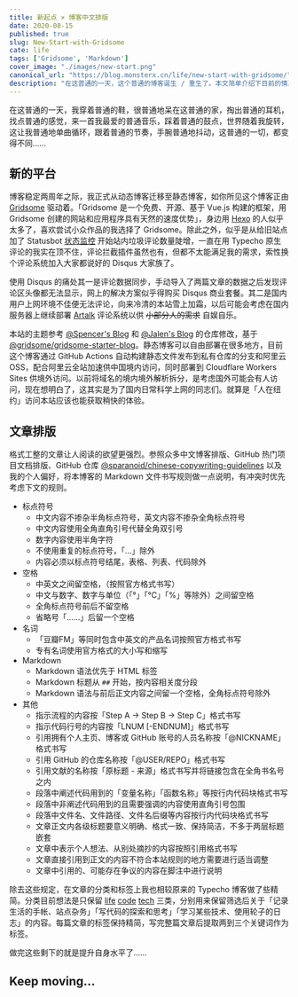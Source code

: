 ```yaml
---
title: 新起点 × 博客中文排版
date: 2020-08-15
published: true
slug: New-Start-with-Gridsome
cate: life
tags: ['Gridsome', 'Markdown']
cover_image: "./images/new-start.png"
canonical_url: "https://blog.monsterx.cn/life/new-start-with-gridsome/"
description: "在这普通的一天，这个普通的博客诞生 / 重生了。本文简单介绍下目前的情况、新的中文格式排版和 Markdown 规则以及从旧的 Typecho 手动迁移时一些琐碎的记录。"
---
```


在这普通的一天，我穿着普通的鞋，很普通地呆在这普通的家，掏出普通的耳机，找点普通的感觉，来一首我最爱的普通音乐，踩着普通的鼓点，世界随着我旋转，这让我普通地单曲循环，跟着普通的节奏，手腕普通地抖动，这普通的一切，都变得不同……

## 新的平台

博客稳定两周年之际，我正式从动态博客迁移至静态博客，如你所见这个博客正由 [Gridsome](https://gridsome.org) 驱动着。「Gridsome 是一个免费、开源、基于 Vue.js 构建的框架，用 Gridsome 创建的网站和应用程序具有天然的速度优势」，身边用 [Hexo](https://hexo.io) 的人似乎太多了，喜欢尝试小众作品的我选择了 Gridsome。除此之外，似乎是从给旧站点加了 Statusbot [状态监控](https://status.monsterx.cn) 开始站内垃圾评论数量陡增，一直在用 Typecho 原生评论的我实在顶不住，评论拦截插件虽然也有，但都不太能满足我的需求，索性换个评论系统加入大家都说好的 Disqus 大家族了。

使用 Disqus 的痛处其一是评论数据同步，手动导入了两篇文章的数据之后发现评论区头像都无法显示，网上的解决方案似乎得购买 Disqus 商业套餐。其二是国内用户上网环境不佳便无法评论，向来冷清的本站雪上加霜，以后可能会考虑在国内服务器上继续部署 [Artalk](https://lab.mocurio.com/artalk.html) 评论系统以供 ~~小部分人的需求~~ 自娱自乐。

本站的主题参考 [@Spencer's Blog](https://blog.spencerwoo.com) 和 [@Jalen's Blog](https://blog.jalenchuh.cn) 的仓库修改，基于 [@gridsome/gridsome-starter-blog](https://github.com/gridsome/gridsome-starter-blog)。静态博客可以自由部署在很多地方，目前这个博客通过 GitHub Actions 自动构建静态文件发布到私有仓库的分支和阿里云 OSS，配合阿里云全站加速供中国境内访问，同时部署到 Cloudflare Workers Sites 供境外访问。以前将域名的境内境外解析拆分，是考虑国外可能会有人访问，现在想明白了，这其实是为了国内日常科学上网的同志们。就算是「人在纽约」访问本站应该也能获取稍快的体验。

## 文章排版

格式工整的文章让人阅读的欲望更强烈。参照众多中文博客排版、GitHub 热门项目文档排版、GitHub 仓库 [@sparanoid/chinese-copywriting-guidelines](https://github.com/sparanoid/chinese-copywriting-guidelines) 以及我的个人偏好，将本博客的 Markdown 文件书写规则做一点说明，有冲突时优先考虑下文的规则。

 - 标点符号
   + 中文内容不掺杂半角标点符号，英文内容不掺杂全角标点符号
   + 中文内容使用全角直角引号代替全角双引号
   + 数字内容使用半角字符
   + 不使用重复的标点符号，「...」除外
   + 内容必须以标点符号结尾，表格、列表、代码除外
 - 空格
   + 中英文之间留空格，（按照官方格式书写）
   + 中文与数字、数字与单位（「°」「℃」「%」等除外）之间留空格
   + 全角标点符号前后不留空格
   + 省略号「……」后留一个空格
 - 名词
   + 「豆瓣FM」等同时包含中英文的产品名词按照官方格式书写
   + 专有名词使用官方格式的大小写和缩写
 - Markdown
   + Markdown 语法优先于 HTML 标签
   + Markdown 标题从 `##` 开始，按内容相关度分段
   + Markdown 语法与前后正文内容之间留一个空格，全角标点符号除外
 - 其他
   + 指示流程的内容按「Step A -> Step B -> Step C」格式书写
   + 指示代码行号的内容按「LNUM \[-ENDNUM\]」格式书写
   + 引用拥有个人主页、博客或 GitHub 账号的人员名称按「@NICKNAME」格式书写
   + 引用 GitHub 的仓库名称按「@USER/REPO」格式书写
   + 引用文献的名称按「原标题 - 来源」格式书写并将链接包含在全角书名号之内
   + 段落中阐述代码用到的「变量名称」「函数名称」等按行内代码块格式书写
   + 段落中非阐述代码用到的且需要强调的内容使用直角引号包围
   + 段落中文件名、文件路径、文件名后缀等内容按行内代码块格式书写
   + 文章正文内各级标题要意义明确、格式一致、保持简洁，不多于两层标题嵌套
   + 文章中表示个人想法、从别处摘抄的内容按照引用格式书写
   + 文章直接引用到正文的内容不符合本站规则的地方需要进行适当调整
   + 文章中引用的、可能存在争议的内容在脚注中进行说明

除去这些规定，在文章的分类和标签上我也相较原来的 Typecho 博客做了些精简。分类目前想法是只保留 [life](https://blog.monsterx.cn/category/life) [code](https://blog.monsterx.cn/category/code) [tech](https://blog.monsterx.cn/category/tech) 三类，分别用来保留筛选后关于「记录生活的手帐、站点杂务」「写代码的探索和思考」「学习某些技术、使用轮子的日志」的内容。每篇文章的标签保持精简，写完整篇文章后提取两到三个关键词作为标签。

做完这些剩下的就是提升自身水平了……

## Keep moving...